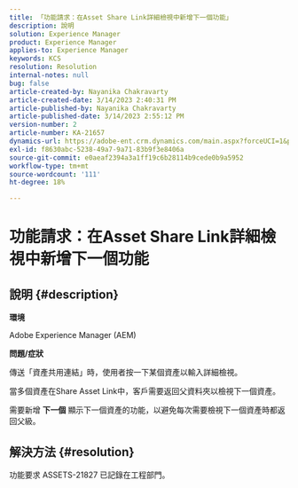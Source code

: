 ```yaml
---
title: 「功能請求：在Asset Share Link詳細檢視中新增下一個功能」
description: 說明
solution: Experience Manager
product: Experience Manager
applies-to: Experience Manager
keywords: KCS
resolution: Resolution
internal-notes: null
bug: false
article-created-by: Nayanika Chakravarty
article-created-date: 3/14/2023 2:40:31 PM
article-published-by: Nayanika Chakravarty
article-published-date: 3/14/2023 2:55:12 PM
version-number: 2
article-number: KA-21657
dynamics-url: https://adobe-ent.crm.dynamics.com/main.aspx?forceUCI=1&pagetype=entityrecord&etn=knowledgearticle&id=3f5b4c26-76c2-ed11-83ff-6045bd006a22
exl-id: f8630abc-5238-49a7-9a71-83b9f3e8406a
source-git-commit: e0aeaf2394a3a1ff19c6b28114b9cede0b9a5952
workflow-type: tm+mt
source-wordcount: '111'
ht-degree: 18%

---
```


# 功能請求：在Asset Share Link詳細檢視中新增下一個功能

## 說明 {#description}


<b>環境</b>

Adobe Experience Manager (AEM)

<b>問題/症狀</b>

傳送「資產共用連結」時，使用者按一下某個資產以輸入詳細檢視。

當多個資產在Share Asset Link中，客戶需要返回父資料夾以檢視下一個資產。

需要新增 <b>下一個</b> 顯示下一個資產的功能，以避免每次需要檢視下一個資產時都返回父級。


## 解決方法 {#resolution}


功能要求 ASSETS-21827 已記錄在工程部門。
